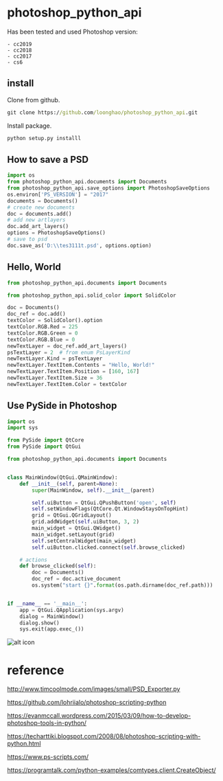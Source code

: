 photoshop_python_api
====================
Has been tested and used Photoshop version:

    - cc2019
    - cc2018
    - cc2017
    - cs6

install
-------
Clone from github.
```cmd
git clone https://github.com/loonghao/photoshop_python_api.git
```
Install package.
```cmd
python setup.py installl
```
How to save a PSD
-----------------
```python
import os
from photoshop_python_api.documents import Documents
from photoshop_python_api.save_options import PhotoshopSaveOptions
os.environ['PS_VERSION'] = "2017"
documents = Documents()
# create new documents
doc = documents.add()
# add new artlayers
doc.add_art_layers()
options = PhotoshopSaveOptions()
# save to psd
doc.save_as('D:\\tes3111t.psd', options.option)
```
Hello, World
------------
```python
from photoshop_python_api.documents import Documents

from photoshop_python_api.solid_color import SolidColor

doc = Documents()
doc_ref = doc.add()
textColor = SolidColor().option
textColor.RGB.Red = 225
textColor.RGB.Green = 0
textColor.RGB.Blue = 0
newTextLayer = doc_ref.add_art_layers()
psTextLayer = 2  # from enum PsLayerKind
newTextLayer.Kind = psTextLayer
newTextLayer.TextItem.Contents = "Hello, World!"
newTextLayer.TextItem.Position = [160, 167]
newTextLayer.TextItem.Size = 36
newTextLayer.TextItem.Color = textColor
```
Use PySide in Photoshop
-----------------------
```python
import os
import sys

from PySide import QtCore
from PySide import QtGui

from photoshop_python_api.documents import Documents


class MainWindow(QtGui.QMainWindow):
    def __init__(self, parent=None):
        super(MainWindow, self).__init__(parent)

        self.uiButton = QtGui.QPushButton('open', self)
        self.setWindowFlags(QtCore.Qt.WindowStaysOnTopHint)
        grid = QtGui.QGridLayout()
        grid.addWidget(self.uiButton, 3, 2)
        main_widget = QtGui.QWidget()
        main_widget.setLayout(grid)
        self.setCentralWidget(main_widget)
        self.uiButton.clicked.connect(self.browse_clicked)

    # actions
    def browse_clicked(self):
        doc = Documents()
        doc_ref = doc.active_document
        os.system("start {}".format(os.path.dirname(doc_ref.path)))


if __name__ == '__main__':
    app = QtGui.QApplication(sys.argv)
    dialog = MainWindow()
    dialog.show()
    sys.exit(app.exec_())

```

![alt icon](https://github.com/loonghao/photoshop_python_api/blob/master/images/pyside_open_folder.gif)

reference
=========
http://www.timcoolmode.com/images/small/PSD_Exporter.py

https://github.com/lohriialo/photoshop-scripting-python

https://evanmccall.wordpress.com/2015/03/09/how-to-develop-photoshop-tools-in-python/

https://techarttiki.blogspot.com/2008/08/photoshop-scripting-with-python.html

https://www.ps-scripts.com/

https://programtalk.com/python-examples/comtypes.client.CreateObject/